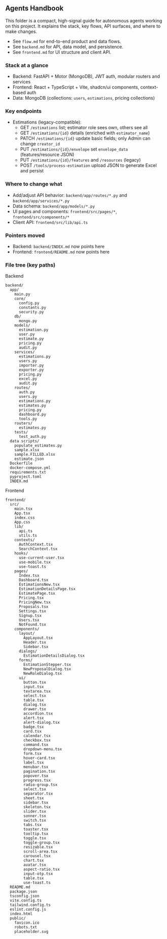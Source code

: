 ## Agents Handbook

This folder is a compact, high-signal guide for autonomous agents working on this project. It explains the stack, key flows, API surfaces, and where to make changes.

- See `flow.md` for end-to-end product and data flows.
- See `backend.md` for API, data model, and persistence.
- See `frontend.md` for UI structure and client API.

### Stack at a glance
- Backend: FastAPI + Motor (MongoDB), JWT auth, modular routers and services
- Frontend: React + TypeScript + Vite, shadcn/ui components, context-based auth
- Data: MongoDB (collections: `users`, `estimations`, pricing collections)

### Key endpoints
- Estimations (legacy-compatible):
  - GET `/estimations` list; estimator role sees own, others see all
  - GET `/estimations/{id}` details (enriched with `estimator_name`)
  - PATCH `/estimations/{id}` update basic fields; only Admin can change `creator_id`
  - PUT `/estimations/{id}/envelope` set `envelope_data` (features/resource JSON)
  - PUT `/estimations/{id}/features` and `/resources` (legacy)
  - POST `/tools/process-estimation` upload JSON to generate Excel and persist

### Where to change what
- Add/adjust API behavior: `backend/app/routes/*.py` and `backend/app/services/*.py`
- Data schema: `backend/app/models/*.py`
- UI pages and components: `frontend/src/pages/*`, `frontend/src/components/*`
- Client API: `frontend/src/lib/api.ts`

### Pointers moved
- Backend: `backend/INDEX.md` now points here
- Frontend: `frontend/README.md` now points here

### File tree (key paths)

Backend

```
backend/
  app/
    main.py
    core/
      config.py
      constants.py
      security.py
    db/
      mongo.py
    models/
      estimation.py
      user.py
      estimate.py
      pricing.py
      audit.py
    services/
      estimations.py
      users.py
      importer.py
      exporter.py
      pricing.py
      excel.py
      audit.py
    routes/
      auth.py
      users.py
      estimations.py
      estimates.py
      pricing.py
      dashboard.py
      tools.py
    routers/
      estimates.py
    tests/
      test_auth.py
  data scripts/
    populate_estimates.py
    sample.xlsx
    sample.FILLED.xlsx
    estimate.json
  Dockerfile
  docker-compose.yml
  requirements.txt
  pyproject.toml
  INDEX.md
```

Frontend

```
frontend/
  src/
    main.tsx
    App.tsx
    index.css
    App.css
    lib/
      api.ts
      utils.ts
    contexts/
      AuthContext.tsx
      SearchContext.tsx
    hooks/
      use-current-user.tsx
      use-mobile.tsx
      use-toast.ts
    pages/
      Index.tsx
      Dashboard.tsx
      EstimationsNew.tsx
      EstimationDetailsPage.tsx
      EstimatePage.tsx
      Pricing.tsx
      PricingNew.tsx
      Proposals.tsx
      Settings.tsx
      Signup.tsx
      Users.tsx
      NotFound.tsx
    components/
      layout/
        AppLayout.tsx
        Header.tsx
        Sidebar.tsx
      dialogs/
        EstimationDetailsDialog.tsx
      forms/
        EstimationStepper.tsx
        NewProposalDialog.tsx
        NewRoleDialog.tsx
      ui/
        button.tsx
        input.tsx
        textarea.tsx
        select.tsx
        table.tsx
        dialog.tsx
        drawer.tsx
        accordion.tsx
        alert.tsx
        alert-dialog.tsx
        badge.tsx
        card.tsx
        calendar.tsx
        checkbox.tsx
        command.tsx
        dropdown-menu.tsx
        form.tsx
        hover-card.tsx
        label.tsx
        menubar.tsx
        pagination.tsx
        popover.tsx
        progress.tsx
        radio-group.tsx
        select.tsx
        separator.tsx
        sheet.tsx
        sidebar.tsx
        skeleton.tsx
        slider.tsx
        sonner.tsx
        switch.tsx
        tabs.tsx
        toaster.tsx
        tooltip.tsx
        toggle.tsx
        toggle-group.tsx
        resizable.tsx
        scroll-area.tsx
        carousel.tsx
        chart.tsx
        avatar.tsx
        aspect-ratio.tsx
        input-otp.tsx
        table.tsx
        use-toast.ts
  README.md
  package.json
  tsconfig.json
  vite.config.ts
  tailwind.config.ts
  eslint.config.js
  index.html
  public/
    favicon.ico
    robots.txt
    placeholder.svg
```


